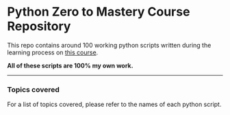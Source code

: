 # Python Zero to Mastery Course Repository

This repo contains around 100 working python scripts written during the learning process on [this course](https://www.udemy.com/course/complete-python-developer-zero-to-mastery/).

**All of these scripts are 100% my own work.**

________________________________________

### Topics covered

For a list of topics covered, please refer to the names of each python script.
